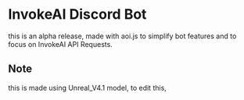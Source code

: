 # InvokeAI Discord Bot
this is an alpha release, made with aoi.js to simplify bot features and to focus on InvokeAI API Requests.

## Note
this is made using Unreal_V4.1 model, to edit this, 
